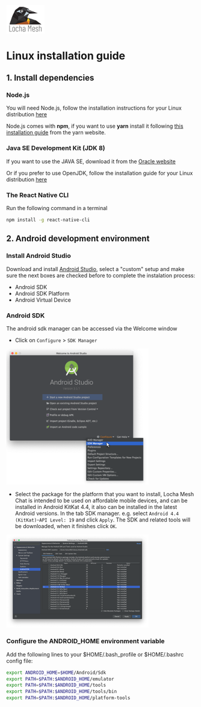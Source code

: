 
<img src="files/logo.png" width="20%">

# Linux installation guide

## 1. Install dependencies

### Node.js

You will need  Node.js, follow the installation instructions for your Linux distribution [here](https://nodejs.org/en/download/package-manager)

Node.js comes with **npm**, if you want to use **yarn** install it following [this installation guide](https://yarnpkg.com/en/docs/install) from the yarn website.

### Java SE Development Kit (JDK 8)

If you want to use the JAVA SE, download it  from the [Oracle website](https://www.oracle.com/technetwork/java/javase/overview/index.html)

Or if you prefer to use OpenJDK, follow the installation guide for your Linux distribution [here](https://openjdk.java.net/install/index.html)


### The React Native CLI

Run the following command in a terminal

```bash
npm install -g react-native-cli
```

## 2. Android development environment

### Install Android Studio

Download and install [Android Studio](https://developer.android.com/studio/index.html), select a "custom" setup and make sure the next boxes are checked before to complete the instalation process:

- Android SDK
- Android SDK Platform
- Android Virtual Device

### Android SDK
The android sdk manager can be accessed via the Welcome window
- Click on `Configure` > `SDK Manager`

<img src="files/SDK_selection.png" width="75%"/>

- Select the package for the platform that you want to install, Locha Mesh Chat is intended to be used on affordable mobile devices, and can be installed in Android KitKat 4.4, it also can be installed in the latest Android versions. 
In the tab SDK manager. e.g. select `Android 4.4 (KitKat)`-`API Level: 19` and click `Apply`. 
The SDK and related tools will be downloaded, when it finishes click `OK`.

<img src="files/API_selection.png" width="75%"/>

### Configure the ANDROID_HOME environment variable

Add the following lines to your $HOME/.bash_profile or $HOME/.bashrc config file:
```bash
export ANDROID_HOME=$HOME/Android/Sdk
export PATH=$PATH:$ANDROID_HOME/emulator
export PATH=$PATH:$ANDROID_HOME/tools
export PATH=$PATH:$ANDROID_HOME/tools/bin
export PATH=$PATH:$ANDROID_HOME/platform-tools
```

